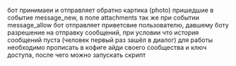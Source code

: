 бот принимаеи и отправляет обратно картика (photo) пришедшие в событие message_new, в поле attachments
так же при событии message_allow бот отправляет приветсвие пользователю, давшему боту разрешение на отправку сообщений, при условии что история сообщений пуста (человек первый раз зашёл в диалог)
для работы необходимо прописать в кофиге айди своего сообщества и ключ доступа, после чего можно запускать скрипт
